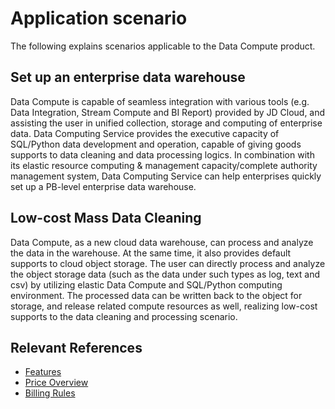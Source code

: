 # Application scenario

The following explains scenarios applicable to the Data Compute product.

## Set up an enterprise data warehouse
Data Compute is capable of seamless integration with various tools (e.g. Data Integration, Stream Compute and BI Report) provided by JD Cloud, and assisting the user in unified collection, storage and computing of enterprise data. Data Computing Service provides the executive capacity of SQL/Python data development and operation, capable of giving goods supports to data cleaning and data processing logics. In combination with its elastic resource computing & management capacity/complete authority management system, Data Computing Service can help enterprises quickly set up a PB-level enterprise data warehouse.

## Low-cost Mass Data Cleaning
Data Compute, as a new cloud data warehouse, can process and analyze the data in the warehouse. At the same time, it also provides default supports to cloud object storage. The user can directly process and analyze the object storage data (such as the data under such types as log, text and csv) by utilizing elastic Data Compute and SQL/Python computing environment. The processed data can be written back to the object for storage, and release related compute resources as well, realizing low-cost supports to the data cleaning and processing scenario.

## Relevant References

- [Features](Features.md)
- [Price Overview](../Pricing/Billing-Overview.md)
- [Billing Rules](../Pricing/Billing-Rules.md)
